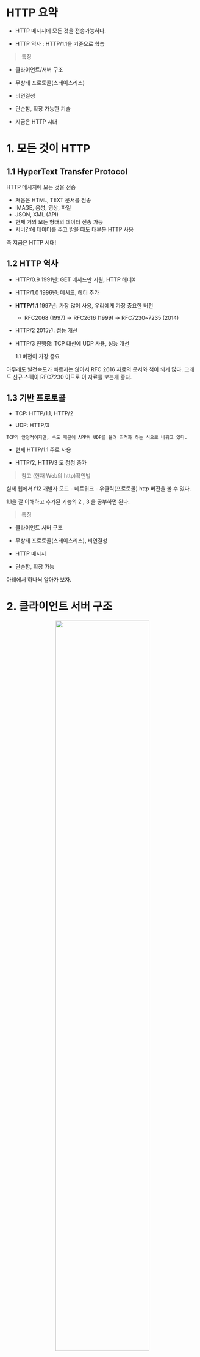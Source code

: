 # HTTP 요약

- HTTP 메시지에 모든 것을 전송가능하다.

- HTTP 역사 : HTTP/1.1을 기준으로 학습

> 특징

- 클라이언트/서버 구조

- 무상태 프로토콜(스테이스리스)

- 비연결성

- 단순함, 확장 가능한 기술

- 지금은 HTTP 시대

# 1. 모든 것이 HTTP

## 1.1 HyperText Transfer Protocol

HTTP 메시지에 모든 것을 전송

- 처음은 HTML, TEXT 문서를 전송
- IMAGE, 음성, 영상, 파일
- JSON, XML (API)
- 현재 거의 모든 형태의 데이터 전송 가능
- 서버간에 데이터를 주고 받을 때도 대부분 HTTP 사용

즉 지금은 HTTP 시대!

## 1.2 HTTP 역사

- HTTP/0.9 1991년: GET 메서드만 지원, HTTP 헤더X
- HTTP/1.0 1996년: 메서드, 헤더 추가
- **HTTP/1.1** 1997년: 가장 많이 사용, 우리에게 가장 중요한 버전
  - RFC2068 (1997) -> RFC2616 (1999) -> RFC7230~7235 (2014)
- HTTP/2 2015년: 성능 개선
- HTTP/3 진행중: TCP 대신에 UDP 사용, 성능 개선

  1.1 버전이 가장 중요

아무래도 발전속도가 빠르지는 않아서 RFC 2616 자료의 문서와 책이 되게 많다. 그래도 신규 스펙이 RFC7230 이므로 이 자료를 보는게 좋다.

## 1.3 기반 프로토콜

- TCP: HTTP/1.1, HTTP/2

- UDP: HTTP/3

```
TCP가 안정적이지만, 속도 때문에 APP위 UDP를 올려 최적화 하는 식으로 바뀌고 있다.
```

- 현재 HTTP/1.1 주로 사용

- HTTP/2, HTTP/3 도 점점 증가

> 참고 (현재 Web의 http)확인법

실제 웹에서 f12 개발자 모드 - 네트워크 - 우클릭(프로토콜) http 버전을 볼 수 있다.

1.1을 잘 이해하고 추가된 기능의 2 , 3 을 공부하면 된다.

> 특징

- 클라이언트 서버 구조

- 무상태 프로토콜(스테이스리스), 비연결성

- HTTP 메시지

- 단순함, 확장 가능

아래에서 하나씩 알아가 보자.

# 2. 클라이언트 서버 구조

<p align="center">
<img src ="https://github.com/steadykyu/http/blob/master/img/http3_1.png" width="70%" height="70%">
</p>

이러한 서버구조를 이용하여 복잡한 비즈니스 로직, 데이터 처리, 서버 아키텍처 등은 서버에 맡긴다. 또한 UI, UX등을 클라이언트에 집중시킨다. 그결과 양쪽이 독립적으로 진화를 할 수 있다.

# 3. Stateful, Stateless

## 3.1 무상태 프로토콜

스테이스리스(Stateless)

> 요약

- 서버가 클라이언트의 상태를 보존X

- 장점: 서버 확장성 높음(스케일 아웃)

- 단점: 클라이언트가 추가(더 많은) 데이터 전송

## 3.2 예제 : 상태 유지 - stateful

<p align="center">
<img src ="https://github.com/steadykyu/http/blob/master/img/http3_2.png" >
</p>

> stateful 점원이 중간에 바꼈을때

<p align="center">
<img src ="https://github.com/steadykyu/http/blob/master/img/http3_3.png" >
</p>

서버에 비유하면 데이터를 못 찾고 서비스 장애가 나는 상황이다.

## 3.3 예제 무상태 - Stateless

<p align="center">
<img src ="https://github.com/steadykyu/http/blob/master/img/http3_4.png" >
</p>

점원은 고객의 마지막 말만 듣고도, 적절한 결론을 이해할 수 있다.

> 정리

- 상태 유지: 중간에 다른 점원으로 바뀌면 안된다.

```
(중간에 다른 점원으로 바뀔 때 상태 정보를 다른 점원에게 미리 알려줘야 한다.)
```

- 무상태: 중간에 다른 점원으로 바뀌어도 된다.
  - 갑자기 고객이 증가해도 점원을 대거 투입할 수 있다.
  - 갑자기 클라이언트 요청이 증가해도 서버를 대거 투입할 수 있다.
- 무상태는 응답 서버를 쉽게 바꿀 수 있다. -> 무한한 서버 증설 가능(서버아키텍처 확장)

## 3.4 그림으로 보는 상태 유지 -stateful

<p align="center">
<img src ="https://github.com/steadykyu/http/blob/master/img/http3_5.png" >
</p>

클라 A는 서버1과만 통신해야한다.

서버1이 망가지면 다른 서버에서 **처음부터** 다시 시작해야한다.

## 3.4 그림으로 보는 무상태 - stateless

<p align="center">
<img src ="https://github.com/steadykyu/http/blob/master/img/http3_6.png" >
</p>

서버 1이 망가져도 서버2번이 이어서 로직을 진행 할 수 있다.

> scale out (스케일 아웃)

<p align="center">
<img src ="https://github.com/steadykyu/http/blob/master/img/http3_7.png" >
</p>

## stateless 한계

- 1.상태유지에 비해 클라이언트가 전송해야 하는 데이터가 더 많다.

- 2.모든 것을 무상태로 설계 할 수 있는 경우도 있고 없는 경우도 있다.

- 무상태

  - 예) 로그인이 필요 없는 단순한 서비스 소개 화면(이벤트)

- 상태 유지
  - 예) 로그인
- 로그인한 사용자의 경우 로그인 했다는 상태를 서버에 유지해야 한다.

- 일반적으로 브라우저 쿠키와 서버 세션등을 사용해서 상태 유지할 수 있다.(추후배움)

- 최대한 무상태로 만들자. 상태 유지는 필요시에 최소한만 사용

# 4. 비 연결성(connectionless)

## 4.1 연결을 유지하는 모델

<p align="center">
<img src ="https://github.com/steadykyu/http/blob/master/img/http3_8.png" >
</p>

클라 3이 요청할때 클라 1과 2는 놀고 있어도, 계속 연결을 하고 있어야한다는 단점이 있다.

## 4.2 연결을 유지 하지 않는 모델

<p align="center">
<img src ="https://github.com/steadykyu/http/blob/master/img/http3_9.png" >
</p>

<p align="center">
<img src ="https://github.com/steadykyu/http/blob/master/img/http3_10.png" >
</p>

요청과 응답을 나눌때만 자원을 사용함.

## 4.3 HTTP - 비연결성

- HTTP는 기본이 연결을 유지하지 않는 모델

- 일반적으로 초 단위의 이하의 빠른 속도로 응답

- 1시간 동안 수천명이 서비스를 사용해도 실제 서버에서 동시에 처리하는 요청은 수십개 이하로 매우 작음

  - 예) 웹 브라우저에서 계속 연속해서 검색 버튼을 누르지는 않는다.

- 서버 자원을 매우 효율적으로 사용할 수 있음

## 4.4 비 연결성의 한계와 극복

- 요청, 응답마다 TCP/IP 연결을 새로 맺어야 함 - 3 way handshake 시간 추가

- 웹 브라우저로 사이트를 요청하면 HTML 뿐만 아니라 자바스크립트, css, 추가 이미지 등등 수 많은 자원이 함께 다운로드되는데 각각 요청과 응답 해주어야함.

> 극복

- 지금은 HTTP 지속 연결(Persistent Connections)로 문제 해결

- HTTP/2, HTTP/3에서는 더 많은 최적화가 이루어짐

<p align="center">
<img src ="https://github.com/steadykyu/http/blob/master/img/http3_11.png" >
</p>

## 4.5 (stateless)스테이트리스를 기억하자.

서버 개발자들이 어려워하는 업무

- 정말 같은 시간에 딱 맞추어 발생하는 대용량 트래픽

  - 예) 선착순 이벤트, 명절 KTX 예약, 학과 수업 등록
  - 예) 저녁 6:00 선착순 1000명 치킨 할인 이벤트 -> 수만명 동시 요청

- stateless 할수 없어보이더라도, 최대한 stateless하게 짜야한다.

  - 예) 실무에선 처음에는 html 정적페이지를 보게하다가 이벤트를 누르도록 설계한다.

# 5. HTTP 메시지

HTTP 메시지에 모든 것을 전송할 수 있다.

<p align="center">
<img src ="https://github.com/steadykyu/http/blob/master/img/http3_12.png" >
</p>

그림은 요청메세지에 내용이 없지만, 문자나 body 본문이 들어와도 된다.

요청메세지, 응답 메시지가 약간 다르다.

**공백라인은 무조건 들어가야한다.**

## 5.1 시작 라인 - 요청 메세지

<p align="center">
<img src ="https://github.com/steadykyu/http/blob/master/img/http3_13.png" >
</p>

- start-line = **request-line(O)** / status-line(x)
  > 구조

```
 request-line = method SP(공백) request-target SP HTTP-version CRLF(엔터)
```

- HTTP 메서드 (GET: 조회)
- 요청 대상 (/search?q=hello&hl=ko)
- HTTP Version

### 5.1.1 시작 라인 - HTTP 메서드

<p align="center">
<img src ="https://github.com/steadykyu/http/blob/master/img/http3_14.png" >
</p>

- 종류: GET, POST, PUT, DELETE...

- 서버가 수행해야 할 동작 지정
  - GET: 리소스 조회
  - POST: 요청 내역 처리

### 5.1.2 시작 라인 - 요청 대상

<p align="center">
<img src ="https://github.com/steadykyu/http/blob/master/img/http3_15.png" >
</p>

- absolute-path[?query] (절대경로[?쿼리])
- 절대경로= "/" 로 시작하는 경로
- 참고: \*, http://...?x=y 와 같이 다른 유형의 경로지정 방법도 있다.

### 5.1.3 시작 라인 - HTTP 버전

<p align="center">
<img src ="https://github.com/steadykyu/http/blob/master/img/http3_16.png" >
</p>

- HTTP Version

## 5.2 시작 라인 - 응답 메세지

<p align="center">
<img src ="https://github.com/steadykyu/http/blob/master/img/http3_17.png" >
</p>

- start-line = request-line(x) / **status-line(O)**
- status-line = HTTP-version SP status-code SP reason-phrase CRLF

- HTTP 버전
- HTTP 상태 코드: 요청 성공, 실패를 나타냄
  - 200: 성공
  - 400: 클라이언트 요청 오류
  - 500: 서버 내부 오류
- 이유 문구: 사람이 이해할 수 있는 짧은 상태 코드 설명 글

## 5.3 HTTP 헤더

> 형식

```
• header-field = field-name ":" OWS field-value OWS (OWS:띄어쓰기 허용)
• field-name은 대소문자 구문 없음
```

":" 왼쪽에는 공백이 절대 들어가면 안된다.

<p align="center">
<img src ="https://github.com/steadykyu/http/blob/master/img/http3_18.png" >
</p>

> 헤더의 용도

- HTTP 전송에 필요한 모든 부가정보(메타데이터 정보)

  - 예) 메시지 바디의 내용, 메시지 바디의 크기, 압축, 인증, 요청 클라이언트(브라우저) 정보, 서버 애플리케이션 정보, 캐시 관리 정보...

- 표준 헤더가 너무 많음(추후 배움)
  - https://en.wikipedia.org/wiki/List_of_HTTP_header_fields
- 필요시 임의의 헤더 추가 가능
  - helloworld: hihi

## 5.4 HTTP 메시지 바디

<p align="center">
<img src ="https://github.com/steadykyu/http/blob/master/img/http3_19.png" >
</p>

- 실제 전송할 데이터
- HTML 문서, 이미지, 영상, JSON 등등 byte로 표현할 수 있는 모든 데이터 전송 가능

## 5.5 단순하면서 확장이 가능

- HTTP는 단순하다. 스펙도 읽어볼만...

- HTTP 메시지도 매우 단순

- 크게 성공하는 표준 기술은 단순하지만 확장 가능한 기술이다.
